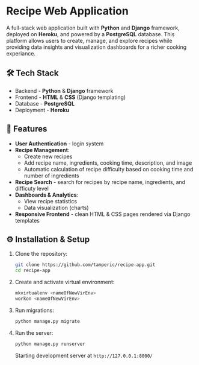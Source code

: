 # Recipe Web Application

A full-stack web application built with **Python** and **Django** framework, deployed on **Heroku**, and powered by a **PostgreSQL** database. This platform allows users to create, manage, and explore recipes while providing data insights and visualization dashboards for a richer cooking experiance.

## 🛠️ Tech Stack
- Backend - **Python** & **Django** framework
- Frontend - **HTML** & **CSS** (Django templating)
- Database - **PostgreSQL** 
- Deployment - **Heroku**

## 🚀 Features
- **User Authentication** - login system
- **Recipe Management**: 
    - Create new recipes
    - Add recipe name, ingredients, cooking time, description, and image
    - Automatic calculation of recipe difficulty based on cooking time and number of ingredients
- **Recipe Search** - search for recipes by recipe name, ingredients, and difficuty level
- **Dashboards & Analytics**:
    - View recipe statistics
    - Data visualization (charts)
- **Responsive Frontend** - clean HTML & CSS pages rendered via Django templates

## ⚙️ Installation & Setup

1. Clone the repository:
    ```bash
    git clone https://github.com/tamperic/recipe-app.git
    cd recipe-app
    ```

2. Create and activate virtual environment:
    ```bash
    mkvirtualenv <nameOfNewVirEnv>
    workon <nameOfNewVirEnv>
    ```

3. Run migrations:
    ```bash
    python manage.py migrate
    ```

4. Run the server:
    ```bash
    python manage.py runserver
    ```
    Starting development server at `http://127.0.0.1:8000/`